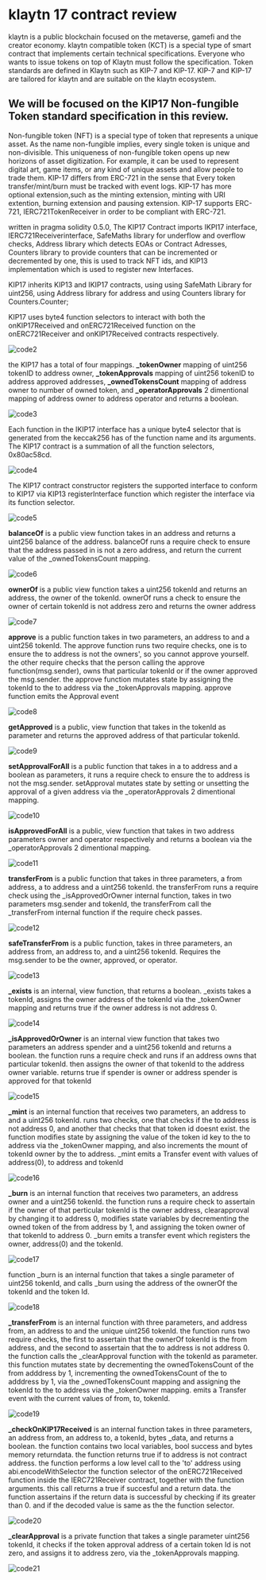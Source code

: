 **klaytn 17 contract review**
=

klaytn is a public blockchain focused on the metaverse, gamefi and the creator economy.
klaytn compatible token (KCT) is a special type of smart contract that implements certain technical specifications. Everyone who wants to issue tokens on top of Klaytn must follow the specification. Token standards are defined in Klaytn such as KIP-7 and KIP-17. KIP-7 and KIP-17 are tailored for klaytn and are suitable on the klaytn ecosystem.

We will be focused on the KIP17 Non-fungible Token standard  specification in this review.
-


Non-fungible token (NFT) is a special type of token that represents a unique asset. As the name non-fungible implies, every single token is unique and non-divisible. This uniqueness of non-fungible token opens up new horizons of asset digitization. For example, it can be used to represent digital art, game items, or any kind of unique assets and allow people to trade them.
KIP-17 differs from ERC-721 in the sense that Every token transfer/mint/burn must be tracked with event logs. 
KIP-17 has more optional extension,such as the minting extension, minting with URI extention, burning extension and pausing extension.
KIP-17 supports ERC-721, IERC721TokenReceiver in order to be compliant with ERC-721.

written in pragma solidity 0.5.0,
The KIP17 Contract imports IKPI17 interface, IERC721Receiverinterface, SafeMaths library for underflow and overflow checks, Address library which detects EOAs or Contract Adresses, Counters library to provide counters that can be incremented or decremented by one, this is used to track NFT ids, and KIP13 implementation which is used to register new Interfaces.

KIP17 inherits KIP13 and IKIP17 contracts, using using SafeMath Library for uint256, using Address library for address and using Counters library for Counters.Counter;

KIP17 uses byte4 function selectors to interact with both the onKIP17Received and onERC721Received function on the onERC721Receiver and onKIP17Received contracts respectively.

![code2](https://user-images.githubusercontent.com/72661662/162277663-42752309-634c-40e6-be2d-3215eae1637a.png)


the KIP17 has a total of four mappings. 
**_tokenOwner** mapping of uint256 tokenID to 
address owner, **_tokenApprovals** mapping of uint256 tokenID to address approved addresses, **_ownedTokensCount** mapping of address owner to number of owned token, and **_operatorApprovals** 2 dimentional mapping of address owner to address operator and returns a boolean.

![code3](https://user-images.githubusercontent.com/72661662/162277720-d549125c-2b1b-4cee-85e1-03f8d6bd53fa.png)


Each function in the IKIP17 interface has a unique byte4 selector that is generated from the keccak256 has of the function name and its arguments. The KIP17 contract is a summation of all the function selectors, 0x80ac58cd.

![code4](https://user-images.githubusercontent.com/72661662/162277887-1c29783a-2c20-4882-9b61-4e6de323fcd7.png)

The KIP17 contract constructor registers the supported interface to conform to KIP17 via KIP13 registerInterface function which register the interface via its function selector.

![code5](https://user-images.githubusercontent.com/72661662/162277983-064f6295-3c24-4de2-9804-ca02608f2c65.png)

**balanceOf** is a public view function takes in an address and returns a uint256 balance of the address. balanceOf runs a require check to ensure that the address passed in is not a zero address, and return the current value of the _ownedTokensCount mapping. 

![code6](https://user-images.githubusercontent.com/72661662/162278033-aad3ecd6-ccbb-4668-872c-292b4dccd6a1.png)

**ownerOf** is a public view function takes a uint256 tokenId and returns an address, the owner of the tokenId. ownerOf runs a check to ensure the owner of certain tokenId is not address zero and returns the owner address 

![code7](https://user-images.githubusercontent.com/72661662/162278076-f03266b9-fb20-4aed-bb3d-a6cd2aa604a1.png)

**approve** is a public function takes in two parameters, an address to and a uint256 tokenId. The approve function runs two require checks, one is to ensure the to address is not the owners', so you cannot approve yourself. the other require checks that the person calling the approve function(msg.sender), owns that particular tokenId or if the owner approved the msg.sender. the approve function mutates state by assigning the tokenId to the to address via the _tokenApprovals mapping. approve function emits the Approval event

![code8](https://user-images.githubusercontent.com/72661662/162278115-3ac88e06-9480-49ef-a7a6-f1a6c6fa4393.png)

**getApproved** is a public, view function that takes in the tokenId as parameter and returns the approved address of that particular tokenId.

![code9](https://user-images.githubusercontent.com/72661662/162278146-569cfc85-5c72-4292-837f-3362cea5f648.png)

**setApprovalForAll** is a public function that takes in a to address and a boolean as parameters, it runs a require check to ensure the to address is not the msg.sender. setApproval mutates state by setting or unsetting the approval of a given address via the _operatorApprovals 2 dimentional mapping.

![code10](https://user-images.githubusercontent.com/72661662/162278230-888fd0a3-e284-4937-af61-09734932e5c1.png)

**isApprovedForAll** is a public, view function that takes in two address parameters owner and operator respectively and returns a boolean via the _operatorApprovals 2 dimentional mapping.

![code11](https://user-images.githubusercontent.com/72661662/162278271-e14a3836-bb4f-4512-b462-07d7e0a89069.png)


**transferFrom** is a public function that takes in three parameters, a from address, a to address and a uint256 tokenId. the transferFrom runs a require check using the _isApprovedOrOwner internal function, takes in two parameters msg.sender and tokenId, the transferFrom call the _transferFrom internal function if the require check passes.

![code12](https://user-images.githubusercontent.com/72661662/162278314-066fb78c-69bf-44dc-ae29-3383b0792f78.png)

**safeTransferFrom** is a public function, takes in three parameters, an address from, an address to, and a uint256 tokenId. Requires the msg.sender to be the owner, approved, or operator. 

![code13](https://user-images.githubusercontent.com/72661662/162278343-42d7dff2-2e4f-496e-972b-bffd3b3e11b3.png)

**_exists** is an internal, view function, that returns a boolean. _exists takes a tokenId, assigns the owner address of the tokenId via the _tokenOwner mapping and returns true if the owner address is not address 0.

![code14](https://user-images.githubusercontent.com/72661662/162278374-d0c8f74c-6da9-4473-836f-92d07be39526.png)

**_isApprovedOrOwner** is an internal view function that takes two parameters an address spender and a uint256 tokenId and returns a boolean. the function runs a require check and runs if 
an address owns that particular tokenId. 
then assigns the owner of that tokenId to the address owner variable.
returns true if spender is owner or address spender is approved for that tokenId

![code15](https://user-images.githubusercontent.com/72661662/162278414-66906a48-f04d-4a53-8b95-5e6503acf211.png)


**_mint** is an internal function that receives two parameters, an address to and a uint256 tokenId. runs two checks, one that checks if the to address is not address 0, and another that checks that that token id doesnt exist.
the function modifies state by assigning the value of the token id key to the to address via the _tokenOwner mapping, and also increments the mount of tokenId owner by the to address.
_mint emits a Transfer event with values of address(0), to address and tokenId

![code16](https://user-images.githubusercontent.com/72661662/162278461-4a4c3ea5-a3f1-4661-9d93-037f1ef30b8a.png)

**_burn** is an internal function that receives two parameters, an address owner and a uint256 tokenId. the function runs a require check to assertain if the owner of that perticular tokenId is the owner address, clearapproval by changing it to address 0, modifies state variables by decrementing the owned token of the from address by 1, and assigning the token owner of that tokenId to address 0.
_burn emits a transfer event which registers the owner, address(0) and the tokenId.

![code17](https://user-images.githubusercontent.com/72661662/162278508-606c2ede-d30c-434b-ad5b-77acdc5c2f06.png)


function _burn is an internal function that takes a single parameter of uint256 tokenId, and calls _burn using the address of the ownerOf the tokenId and the token Id.

![code18](https://user-images.githubusercontent.com/72661662/162278541-26aa2b85-1dd3-493d-bdb4-fefc4346f0fb.png)


**_transferFrom** is an internal function with three parameters, and address from, an address to and the unique uint256 tokenId. the function runs two require checks, the first to assertain that the ownerOf tokenId is the from address, and the second to assertain that the to address is not address 0. the function calls the _clearApproval function with the tokenId as parameter. this function mutates state by decrementing the ownedTokensCount of the from adddress by 1, incrementing the ownedTokensCount of the to adddress by 1, via the _ownedTokensCount mapping and assigning the tokenId to the to address via the _tokenOwner mapping. emits a Transfer event with the current values of from, to, tokenId.

![code19](https://user-images.githubusercontent.com/72661662/162278566-cbdc3b94-4563-4688-96c9-1f14a75fda19.png)



**_checkOnKIP17Received** is an internal function takes in three parameters, an address from, an address to, a tokenId, bytes _data, and returns a boolean. the function contains two local variables, bool success and bytes memory returndata. the function returns true if to address is not contract address. the function performs a low level call to the 'to' address using abi.encodeWithSelector the function selector of the onERC721Received function inside the IERC721Receiver contract, together with the function arguments. this call returns a true if succesful and a return data. the function assertains if the return data is successful by checking if its greater than 0. and  if the decoded value is same as the the function selector.

![code20](https://user-images.githubusercontent.com/72661662/162278592-cfb31563-d67a-47cc-b320-b3bc55778030.png)


**_clearApproval** is a private function that takes a single parameter uint256 tokenId, it checks if the token approval address
of a certain token Id is not zero, and assigns it to address zero, via the _tokenApprovals mapping.

![code21](https://user-images.githubusercontent.com/72661662/162278611-e8b28359-e549-45f2-95bb-edab255132d2.png)


